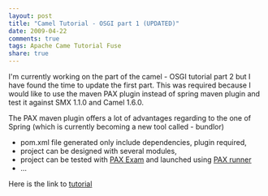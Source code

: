 ```yaml
---
layout: post
title: "Camel Tutorial - OSGI part 1 (UPDATED)"
date: 2009-04-22
comments: true
tags: Apache Came Tutorial Fuse
share: true
---
```


I'm currently working on the part of the camel - OSGI tutorial part 2 but I have found the time to update the first part. This was required because I would like to use the maven PAX plugin instead of spring maven plugin and test it against SMX 1.1.0 and Camel 1.6.0.

The PAX maven plugin offers a lot of advantages regarding to the one of Spring (which is currently becoming a new tool called - bundlor)

- pom.xml file generated only include dependencies, plugin required,
- project can be designed with several modules,
- project can be tested with <a href="http://wiki.ops4j.org/display/paxexam/Pax+Exam">PAX Exam</a> and launched using <a href="http://wiki.ops4j.org/display/paxrunner/Pax+Runner">PAX runner</a>
- ...
    
Here is the link to <a href="http://camel.apache.org/tutorial-osgi-camel-part1.html">tutorial</a>
